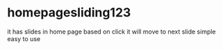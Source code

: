 # homepagesliding123
it has slides in home page based on click it will move to next slide simple easy to use
